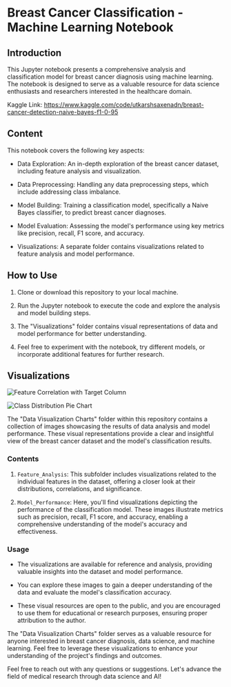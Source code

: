 # Breast Cancer Classification - Machine Learning Notebook

## Introduction

This Jupyter notebook presents a comprehensive analysis and classification model for breast cancer diagnosis using machine learning. The notebook is designed to serve as a valuable resource for data science enthusiasts and researchers interested in the healthcare domain.

Kaggle Link: https://www.kaggle.com/code/utkarshsaxenadn/breast-cancer-detection-naive-bayes-f1-0-95

## Content

This notebook covers the following key aspects:

- Data Exploration: An in-depth exploration of the breast cancer dataset, including feature analysis and visualization.

- Data Preprocessing: Handling any data preprocessing steps, which include addressing class imbalance.

- Model Building: Training a classification model, specifically a Naive Bayes classifier, to predict breast cancer diagnoses.

- Model Evaluation: Assessing the model's performance using key metrics like precision, recall, F1 score, and accuracy.

- Visualizations: A separate folder contains visualizations related to feature analysis and model performance.

## How to Use

1. Clone or download this repository to your local machine.

2. Run the Jupyter notebook to execute the code and explore the analysis and model building steps.

3. The "Visualizations" folder contains visual representations of data and model performance for better understanding.

4. Feel free to experiment with the notebook, try different models, or incorporate additional features for further research.

## Visualizations

![Feature Correlation with Target Column](https://github.com/DeepNets-US/Breast-Cancer-Tumor-Detection/assets/118154709/5c34b446-2ea9-4158-91db-e2facae98346)

![Class Distribution Pie Chart](https://github.com/DeepNets-US/Breast-Cancer-Tumor-Detection/assets/118154709/d8973660-eb08-4361-abb9-4c133703147a)

The "Data Visualization Charts" folder within this repository contains a collection of images showcasing the results of data analysis and model performance. These visual representations provide a clear and insightful view of the breast cancer dataset and the model's classification results.

### Contents

1. `Feature_Analysis`: This subfolder includes visualizations related to the individual features in the dataset, offering a closer look at their distributions, correlations, and significance.

2. `Model_Performance`: Here, you'll find visualizations depicting the performance of the classification model. These images illustrate metrics such as precision, recall, F1 score, and accuracy, enabling a comprehensive understanding of the model's accuracy and effectiveness.

### Usage

- The visualizations are available for reference and analysis, providing valuable insights into the dataset and model performance.

- You can explore these images to gain a deeper understanding of the data and evaluate the model's classification accuracy.

- These visual resources are open to the public, and you are encouraged to use them for educational or research purposes, ensuring proper attribution to the author.

The "Data Visualization Charts" folder serves as a valuable resource for anyone interested in breast cancer diagnosis, data science, and machine learning. Feel free to leverage these visualizations to enhance your understanding of the project's findings and outcomes.

Feel free to reach out with any questions or suggestions. Let's advance the field of medical research through data science and AI!
